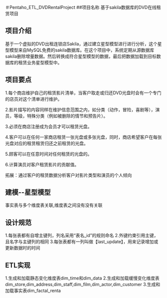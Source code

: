 ＃Pentaho_ETL_DVDRentalProject
##项目名称
基于sakila数据库的DVD在线租赁项目

## 项目介绍
基于一个虚拟的DVD出租连锁店Sakila，通过建立星型模型进行进行分析，这个星型模型来自MySQL免费的sakila数据库。在这个项目中，系统定期从源数据库sakila删除增量数据。然后转换成符合星型模型的数据，最后把数据加载到目标数据库的租赁业务星型模型中。

## 项目要点

1.每个商店维护自己的租赁影片清单，当客户取走或归还DVD光盘时会有一个专门的店员对这个清单进行维护。

2.影片描写的内容同样在维护信息范围之内，如分类（动作，冒险，喜剧等），演员，等级，特殊分类（例如被删除的情节和预告片）。

3.必须在商店注册成为会员才可以租赁光盘。

4.客户可以在任何一家商店租赁一张光盘或多张光盘，同时，商店希望客户在每张光盘对应的租赁租赁归还之前租赁的光盘。

5.顾客可以在任意时间对任何租赁的光盘的。

6.计算演员对客户租赁影片的贡献值。

拓展：通过客户的租赁数据分析客户对影片类型和演员的个人倾向

## 建模--星型模型
事实表与多个维度表关联,维度表之间没有没有关联
## 设计规范
1.每张表都有自增主键列，列名采用“表名_id”的规则命名
2.外键约束引用主键，且名字与主键列的相同
3.每张表都有一列叫做【last_update】，用来记录增加或更新数据时的时间
## ETL实现
1.生成和加载静态变化维度表dim_time和dim_data
2.生成和加载缓慢变化维度表dim_store,dim_address,dim_staff,dim_film,dim_actor,dim_customer
3.生成和加载事实表dim_factal_renta


